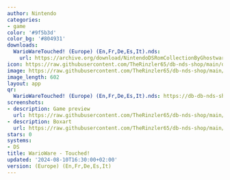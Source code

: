 ```yaml
---
author: Nintendo
categories:
- game
color: '#9f5b3d'
color_bg: '#804931'
downloads:
  WarioWareTouched! (Europe) (En,Fr,De,Es,It).nds:
    url: https://archive.org/download/NintendoDSRomCollectionByGhostware/WarioWareTouched%21%20%28Europe%29%20%28En%2CFr%2CDe%2CEs%2CIt%29.nds
icon: https://raw.githubusercontent.com/TheRinzler65/db-nds-shop/main/docs/assets/images/icons/wariowaretouched.png
image: https://raw.githubusercontent.com/TheRinzler65/db-nds-shop/main/docs/assets/images/icons/wariowaretouched.png
image_length: 602
layout: app
qr:
  WarioWareTouched! (Europe) (En,Fr,De,Es,It).nds: https://db-db-nds-shop.netlify.app/assets/images/qr/wariowaretouched-europe-enfrdeesit-nds.png
screenshots:
- description: Game preview
  url: https://raw.githubusercontent.com/TheRinzler65/db-nds-shop/main/docs/assets/images/screenshots/wariowaretouched/wariowaretouched.png
- description: Boxart
  url: https://raw.githubusercontent.com/TheRinzler65/db-nds-shop/main/docs/assets/images/boxart/WarioWareTouched!%20(Europe)%20(En%2CFr%2CDe%2CEs%2CIt).nds.png
stars: 0
systems:
- DS
title: WarioWare - Touched!
updated: '2024-08-10T16:30:00+02:00'
version: (Europe) (En,Fr,De,Es,It)
---
```

